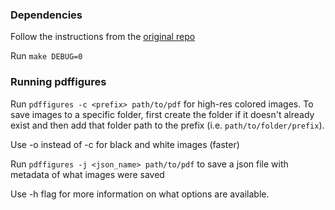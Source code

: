 ### Dependencies

Follow the instructions from the [original repo](https://github.com/allenai/pdffigures)

Run `make DEBUG=0`

### Running pdffigures

Run `pdffigures -c <prefix> path/to/pdf` for high-res colored images. To save images to a specific folder, first create the folder if it doesn't already exist and then add that folder path to the prefix (i.e. `path/to/folder/prefix`). 

Use -o instead of -c for black and white images (faster)

Run `pdffigures -j <json_name> path/to/pdf` to save a json file with metadata of what images were saved

Use -h flag for more information on what options are available.
